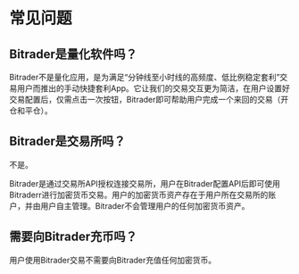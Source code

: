 # 常见问题



## Bitrader是量化软件吗？

Bitrader不是量化应用，是为满足“分钟线至小时线的高频度、低比例稳定套利”交易用户而推出的手动快捷套利App。它让我们的交易交互更为简洁，在用户设置好交易配置后，仅需点击一次按钮，Bitrader即可帮助用户完成一个来回的交易（开仓和平仓）。

## Bitrader是交易所吗？

不是。

Bitrader是通过交易所API授权连接交易所，用户在Bitrader配置API后即可使用Bitraderr进行加密货币交易。用户的加密货币资产存在于用户所在交易所的账户，并由用户自主管理。Bitrader不会管理用户的任何加密货币资产。

## 需要向Bitrader充币吗？

用户使用Bitrader交易不需要向Bitrader充值任何加密货币。
